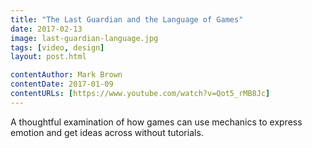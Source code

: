 ```yaml
---
title: "The Last Guardian and the Language of Games"
date: 2017-02-13
image: last-guardian-language.jpg
tags: [video, design]
layout: post.html

contentAuthor: Mark Brown
contentDate: 2017-01-09
contentURLs: [https://www.youtube.com/watch?v=Qot5_rMB8Jc]
---
```


A thoughtful examination of how games can use mechanics to express emotion and get ideas across without tutorials.
